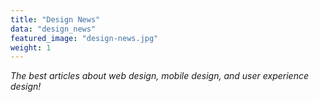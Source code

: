 ```yaml
---
title: "Design News"
data: "design_news"
featured_image: "design-news.jpg"
weight: 1
---
```


_The best articles about web design, mobile design, and user experience design!_

